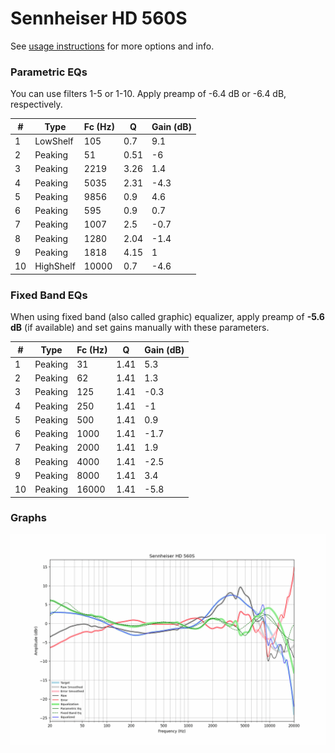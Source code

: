 # Sennheiser HD 560S
See [usage instructions](https://github.com/jaakkopasanen/AutoEq#usage) for more options and info.

### Parametric EQs
You can use filters 1-5 or 1-10. Apply preamp of -6.4 dB or -6.4 dB, respectively.

|   # | Type      |   Fc (Hz) |    Q |   Gain (dB) |
|-----|-----------|-----------|------|-------------|
|   1 | LowShelf  |       105 | 0.7  |         9.1 |
|   2 | Peaking   |        51 | 0.51 |        -6   |
|   3 | Peaking   |      2219 | 3.26 |         1.4 |
|   4 | Peaking   |      5035 | 2.31 |        -4.3 |
|   5 | Peaking   |      9856 | 0.9  |         4.6 |
|   6 | Peaking   |       595 | 0.9  |         0.7 |
|   7 | Peaking   |      1007 | 2.5  |        -0.7 |
|   8 | Peaking   |      1280 | 2.04 |        -1.4 |
|   9 | Peaking   |      1818 | 4.15 |         1   |
|  10 | HighShelf |     10000 | 0.7  |        -4.6 |

### Fixed Band EQs
When using fixed band (also called graphic) equalizer, apply preamp of **-5.6 dB** (if available) and set gains manually with these parameters.

|   # | Type    |   Fc (Hz) |    Q |   Gain (dB) |
|-----|---------|-----------|------|-------------|
|   1 | Peaking |        31 | 1.41 |         5.3 |
|   2 | Peaking |        62 | 1.41 |         1.3 |
|   3 | Peaking |       125 | 1.41 |        -0.3 |
|   4 | Peaking |       250 | 1.41 |        -1   |
|   5 | Peaking |       500 | 1.41 |         0.9 |
|   6 | Peaking |      1000 | 1.41 |        -1.7 |
|   7 | Peaking |      2000 | 1.41 |         1.9 |
|   8 | Peaking |      4000 | 1.41 |        -2.5 |
|   9 | Peaking |      8000 | 1.41 |         3.4 |
|  10 | Peaking |     16000 | 1.41 |        -5.8 |

### Graphs
![](./Sennheiser%20HD%20560S.png)
